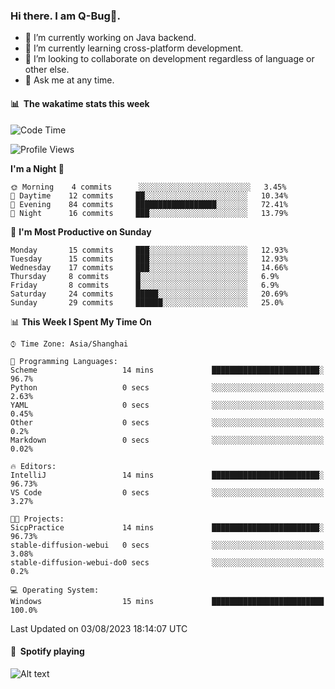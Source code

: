 ### Hi there. I am Q-Bug🐞.

- 🔭 I’m currently working on Java backend.
- 🌱 I’m currently learning cross-platform development.
- 👯 I’m looking to collaborate on development regardless of language or other else.
- 💬 Ask me at any time.

#### 📊 &nbsp;**The wakatime stats this week**  
<!--START_SECTION:waka-->
![Code Time](http://img.shields.io/badge/Code%20Time-62%20hrs%2023%20mins-blue)

![Profile Views](http://img.shields.io/badge/Profile%20Views-0-blue)

**I'm a Night 🦉** 

```text
🌞 Morning    4 commits      ░░░░░░░░░░░░░░░░░░░░░░░░░   3.45% 
🌆 Daytime    12 commits     ██░░░░░░░░░░░░░░░░░░░░░░░   10.34% 
🌃 Evening    84 commits     ██████████████████░░░░░░░   72.41% 
🌙 Night      16 commits     ███░░░░░░░░░░░░░░░░░░░░░░   13.79%

```
📅 **I'm Most Productive on Sunday** 

```text
Monday       15 commits     ███░░░░░░░░░░░░░░░░░░░░░░   12.93% 
Tuesday      15 commits     ███░░░░░░░░░░░░░░░░░░░░░░   12.93% 
Wednesday    17 commits     ███░░░░░░░░░░░░░░░░░░░░░░   14.66% 
Thursday     8 commits      █░░░░░░░░░░░░░░░░░░░░░░░░   6.9% 
Friday       8 commits      █░░░░░░░░░░░░░░░░░░░░░░░░   6.9% 
Saturday     24 commits     █████░░░░░░░░░░░░░░░░░░░░   20.69% 
Sunday       29 commits     ██████░░░░░░░░░░░░░░░░░░░   25.0%

```


📊 **This Week I Spent My Time On** 

```text
⌚︎ Time Zone: Asia/Shanghai

💬 Programming Languages: 
Scheme                   14 mins             ████████████████████████░   96.7% 
Python                   0 secs              ░░░░░░░░░░░░░░░░░░░░░░░░░   2.63% 
YAML                     0 secs              ░░░░░░░░░░░░░░░░░░░░░░░░░   0.45% 
Other                    0 secs              ░░░░░░░░░░░░░░░░░░░░░░░░░   0.2% 
Markdown                 0 secs              ░░░░░░░░░░░░░░░░░░░░░░░░░   0.02%

🔥 Editors: 
IntelliJ                 14 mins             ████████████████████████░   96.73% 
VS Code                  0 secs              ░░░░░░░░░░░░░░░░░░░░░░░░░   3.27%

🐱‍💻 Projects: 
SicpPractice             14 mins             ████████████████████████░   96.73% 
stable-diffusion-webui   0 secs              ░░░░░░░░░░░░░░░░░░░░░░░░░   3.08% 
stable-diffusion-webui-do0 secs              ░░░░░░░░░░░░░░░░░░░░░░░░░   0.2%

💻 Operating System: 
Windows                  15 mins             █████████████████████████   100.0%

```


 Last Updated on 03/08/2023 18:14:07 UTC
<!--END_SECTION:waka-->

#### 🎵 &nbsp;**Spotify playing**  
![Alt text](https://spotify-recently-played-readme.vercel.app/api?user=e5y1o4x7kdt9kf2blu4wvmb4s&unique={true|1|on|yes})
